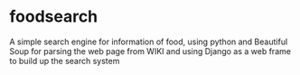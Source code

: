 # foodsearch
A simple search engine for information of food, using python and Beautiful Soup for parsing the web page from WIKI and using Django as a web frame to build up the search system
